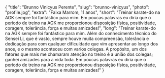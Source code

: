 {
    "title": "Brunno Vinicyus Perente",
    "slug": "brunno-vinicyus",
    "photo": "profile.jpg",
    "extra": "Faixa Marrom, 11 anos",
    "short": "Treinar karate-do na AGK sempre foi fantástico para mim. Em poucas palavras eu diria que o período de treino na AGK me proporcionou disposição física, positividade, coragem, tolerância, força e muitas amizades!",
    "long": "Treinar karate-do na AGK sempre foi fantástico para mim. Além do conhecimento técnico do Sensei Li, que é vasto, sempre houve muita compreensão, tolerância e dedicação para com qualquer dificuldade que vim apresentar ao longo dos anos, e o mesmo aconteceu com varios colegas. A propósito, um dos fatores que mais me chamaram atenção no treino é a união dos colegas; ganhei amizades para a vida toda. Em poucas palavras eu diria que o período de treino na AGK me proporcionou disposição física, positividade, coragem, tolerância, força e muitas amizades!"
}